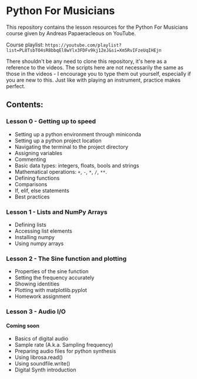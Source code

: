 # Python For Musicians

This repository contains the lesson resources for the Python For Musicians course given by Andreas Papaeracleous on YouTube.

Course playlist: `https://youtube.com/playlist?list=PL8TsbTO4sR8bbqEl8wYlx3FDFv9kj12eJ&si=Xm5RvIFzeUqIHEjn`

There shouldn't be any need to clone this repository, it's here as a reference to the videos. The scripts here are not necessarily the same as those in the videos - I encourage you to type them out yourself, especially if you are new to this. Just like with playing an instrument, practice makes perfect.

## Contents:

### Lesson 0 - Getting up to speed

- Setting up a python environment through miniconda
- Setting up a python project location
- Navigating the terminal to the project directory
- Assigning variables
- Commenting
- Basic data types: integers, floats, bools and strings
- Mathematical operations: `+`, `-`, `*`, `/`, `**`.
- Defining functions
- Comparisons
- If, elif, else statements
- Best practices

### Lesson 1 - Lists and NumPy Arrays

- Defining lists
- Accessing list elements
- Installing numpy
- Using numpy arrays

### Lesson 2 - The Sine function and plotting

- Properties of the sine function
- Setting the frequency accurately
- Showing identities
- Plotting with matplotlib.pyplot
- Homework assignment

### Lesson 3 - Audio I/O

#### Coming soon

- Basics of digital audio
- Sample rate (A.k.a. Sampling frequency)
- Preparing audio files for python synthesis
- Using librosa.read()
- Using soundfile.write()
- Digital Synth introduction
